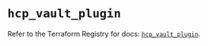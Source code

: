 # `hcp_vault_plugin`

Refer to the Terraform Registry for docs: [`hcp_vault_plugin`](https://registry.terraform.io/providers/hashicorp/hcp/0.79.0/docs/resources/vault_plugin).
